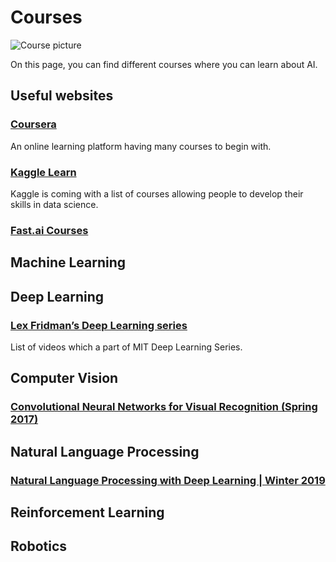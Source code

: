# Courses 

![Course picture](https://cdn.pixabay.com/photo/2018/05/19/00/53/online-3412473_960_720.jpg)

On this page, you can find different courses where you can learn about AI. 

## Useful websites

### [Coursera](https://www.coursera.org/courses?query=artificial%20intelligence)

An online learning platform having many courses to begin with. 	

### [Kaggle Learn](https://www.kaggle.com/learn/overview)

Kaggle is coming with a list of courses allowing people to develop their skills in data science.  

### [Fast.ai Courses](https://course.fast.ai/)

## Machine Learning

## Deep Learning

### [Lex Fridman’s Deep Learning series](https://www.youtube.com/watch?v=0VH1Lim8gL8&list=PLrAXtmErZgOeiKm4sgNOknGvNjby9efdf)

List of videos which a part of MIT Deep Learning Series.

## Computer Vision

### [Convolutional Neural Networks for Visual Recognition (Spring 2017)](https://www.youtube.com/playlist?list=PL3FW7Lu3i5JvHM8ljYj-zLfQRF3EO8sYv&fbclid=IwAR2Pnc0QrmOnpukExYUl0Ke6yfM-eoouo_xqPZgSSZRwti2Tp7c3lp-xEG0)

## Natural Language Processing 

### [Natural Language Processing with Deep Learning | Winter 2019](https://www.youtube.com/playlist?list=PLoROMvodv4rOhcuXMZkNm7j3fVwBBY42z)

## Reinforcement Learning 

## Robotics 










